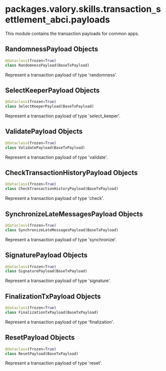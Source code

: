 <a name="packages.valory.skills.transaction_settlement_abci.payloads"></a>
# packages.valory.skills.transaction`_`settlement`_`abci.payloads

This module contains the transaction payloads for common apps.

<a name="packages.valory.skills.transaction_settlement_abci.payloads.RandomnessPayload"></a>
## RandomnessPayload Objects

```python
@dataclass(frozen=True)
class RandomnessPayload(BaseTxPayload)
```

Represent a transaction payload of type 'randomness'.

<a name="packages.valory.skills.transaction_settlement_abci.payloads.SelectKeeperPayload"></a>
## SelectKeeperPayload Objects

```python
@dataclass(frozen=True)
class SelectKeeperPayload(BaseTxPayload)
```

Represent a transaction payload of type 'select_keeper'.

<a name="packages.valory.skills.transaction_settlement_abci.payloads.ValidatePayload"></a>
## ValidatePayload Objects

```python
@dataclass(frozen=True)
class ValidatePayload(BaseTxPayload)
```

Represent a transaction payload of type 'validate'.

<a name="packages.valory.skills.transaction_settlement_abci.payloads.CheckTransactionHistoryPayload"></a>
## CheckTransactionHistoryPayload Objects

```python
@dataclass(frozen=True)
class CheckTransactionHistoryPayload(BaseTxPayload)
```

Represent a transaction payload of type 'check'.

<a name="packages.valory.skills.transaction_settlement_abci.payloads.SynchronizeLateMessagesPayload"></a>
## SynchronizeLateMessagesPayload Objects

```python
@dataclass(frozen=True)
class SynchronizeLateMessagesPayload(BaseTxPayload)
```

Represent a transaction payload of type 'synchronize'.

<a name="packages.valory.skills.transaction_settlement_abci.payloads.SignaturePayload"></a>
## SignaturePayload Objects

```python
@dataclass(frozen=True)
class SignaturePayload(BaseTxPayload)
```

Represent a transaction payload of type 'signature'.

<a name="packages.valory.skills.transaction_settlement_abci.payloads.FinalizationTxPayload"></a>
## FinalizationTxPayload Objects

```python
@dataclass(frozen=True)
class FinalizationTxPayload(BaseTxPayload)
```

Represent a transaction payload of type 'finalization'.

<a name="packages.valory.skills.transaction_settlement_abci.payloads.ResetPayload"></a>
## ResetPayload Objects

```python
@dataclass(frozen=True)
class ResetPayload(BaseTxPayload)
```

Represent a transaction payload of type 'reset'.

